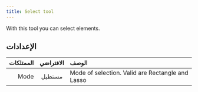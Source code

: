 ```yaml
---
title: Select tool
---
```


With this tool you can select elements.

## الإعدادات

| الممتلكات | الافتراضي | الوصف                                                            |
| --------: | :-------: | :--------------------------------------------------------------- |
|      Mode |   مستطيل  | Mode of selection. Valid are Rectangle and Lasso |
